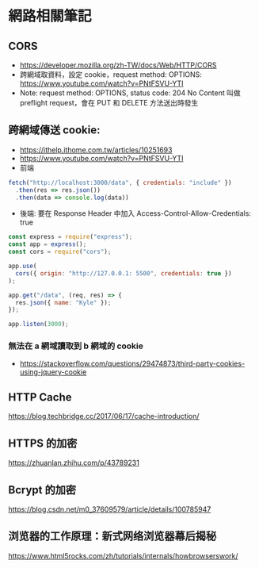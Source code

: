 # 網路相關筆記

## CORS
- https://developer.mozilla.org/zh-TW/docs/Web/HTTP/CORS  
- 跨網域取資料，設定 cookie，request method: OPTIONS: https://www.youtube.com/watch?v=PNtFSVU-YTI
- Note: request method: OPTIONS, status code: 204 No Content 叫做 preflight request，會在 PUT 和 DELETE 方法送出時發生
## 跨網域傳送 cookie:
- https://ithelp.ithome.com.tw/articles/10251693
- https://www.youtube.com/watch?v=PNtFSVU-YTI
- 前端
```js
fetch("http://localhost:3000/data", { credentials: "include" })
  .then(res => res.json())
  .then(data => console.log(data))
```
- 後端: 要在 Response Header 中加入 Access-Control-Allow-Credentials: true
```js
const express = require("express");
const app = express();
const cors = require("cors");

app.use(
  cors({ origin: "http://127.0.0.1: 5500", credentials: true })
);

app.get("/data", (req, res) => {
  res.json({ name: "Kyle" });
});

app.listen(3000);
```
### 無法在 a 網域讀取到 b 網域的 cookie
- https://stackoverflow.com/questions/29474873/third-party-cookies-using-jquery-cookie
## HTTP Cache
https://blog.techbridge.cc/2017/06/17/cache-introduction/
## HTTPS 的加密
https://zhuanlan.zhihu.com/p/43789231  
## Bcrypt 的加密
https://blog.csdn.net/m0_37609579/article/details/100785947
## 浏览器的工作原理：新式网络浏览器幕后揭秘
https://www.html5rocks.com/zh/tutorials/internals/howbrowserswork/
